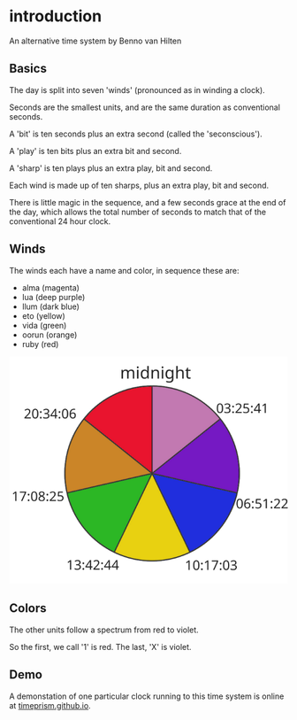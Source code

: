 # introduction

An alternative time system by Benno van Hilten

## Basics

The day is split into seven 'winds' (pronounced as in winding a clock).

Seconds are the smallest units, and are the same duration as conventional seconds.

A 'bit' is ten seconds plus an extra second (called the 'seconscious').

A 'play' is ten bits plus an extra bit and second.

A 'sharp' is ten plays plus an extra play, bit and second.

Each wind is made up of ten sharps, plus an extra play, bit and second.

There is little magic in the sequence, and a few seconds grace at the end of the day, which allows the total number of seconds to match that of the conventional 24 hour clock.

## Winds

The winds each have a name and color, in sequence these are:
- alma (magenta)
- lua (deep purple)
- llum (dark blue)
- eto (yellow)
- vida (green)
- oorun (orange)
- ruby (red)

![seven winds](https://raw.githubusercontent.com/timeprism/introduction/main/winds.png)

## Colors

The other units follow a spectrum from red to violet.

So the first, we call '1' is red.
The last, 'X' is violet.

## Demo

A demonstation of one particular clock running to this time system is online at [timeprism.github.io](https://timeprism.github.io).


